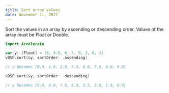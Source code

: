 ```yaml
---
title: Sort array values
date: November 11, 2022
---
```


Sort the values in an array by ascending or descending order. Values of the array must be Float or Double.

```swift
import Accelerate

var y: [Float] = [8, 3.5, 0, 7, 9, 2, 6, 1]
vDSP.sort(&y, sortOrder: .ascending)

// y becomes [0.0, 1.0, 2.0, 3.5, 6.0, 7.0, 8.0, 9.0]

vDSP.sort(&y, sortOrder: .descending)

// y becomes [9.0, 8.0, 7.0, 6.0, 3.5, 2.0, 1.0, 0.0]
```
